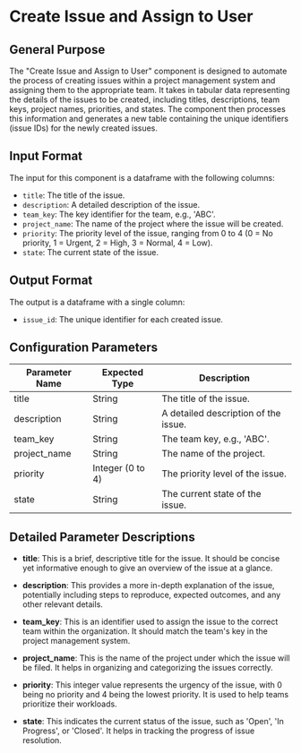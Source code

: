 # Create Issue and Assign to User

## General Purpose

The "Create Issue and Assign to User" component is designed to automate the process of creating issues within a project management system and assigning them to the appropriate team. It takes in tabular data representing the details of the issues to be created, including titles, descriptions, team keys, project names, priorities, and states. The component then processes this information and generates a new table containing the unique identifiers (issue IDs) for the newly created issues.

## Input Format

The input for this component is a dataframe with the following columns:

- `title`: The title of the issue.
- `description`: A detailed description of the issue.
- `team_key`: The key identifier for the team, e.g., 'ABC'.
- `project_name`: The name of the project where the issue will be created.
- `priority`: The priority level of the issue, ranging from 0 to 4 (0 = No priority, 1 = Urgent, 2 = High, 3 = Normal, 4 = Low).
- `state`: The current state of the issue.

## Output Format

The output is a dataframe with a single column:

- `issue_id`: The unique identifier for each created issue.

## Configuration Parameters

| Parameter Name | Expected Type       | Description                                      |
| -------------- | ------------------- | ------------------------------------------------ |
| title          | String              | The title of the issue.                           |
| description    | String              | A detailed description of the issue.             |
| team_key       | String              | The team key, e.g., 'ABC'.                       |
| project_name   | String              | The name of the project.                         |
| priority       | Integer (0 to 4)    | The priority level of the issue.                 |
| state          | String              | The current state of the issue.                  |

## Detailed Parameter Descriptions

- **title**: This is a brief, descriptive title for the issue. It should be concise yet informative enough to give an overview of the issue at a glance.
  
- **description**: This provides a more in-depth explanation of the issue, potentially including steps to reproduce, expected outcomes, and any other relevant details.
  
- **team_key**: This is an identifier used to assign the issue to the correct team within the organization. It should match the team's key in the project management system.
  
- **project_name**: This is the name of the project under which the issue will be filed. It helps in organizing and categorizing the issues correctly.
  
- **priority**: This integer value represents the urgency of the issue, with 0 being no priority and 4 being the lowest priority. It is used to help teams prioritize their workloads.
  
- **state**: This indicates the current status of the issue, such as 'Open', 'In Progress', or 'Closed'. It helps in tracking the progress of issue resolution.